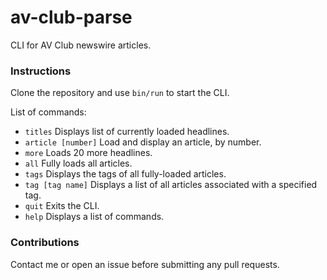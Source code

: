 # av-club-parse
CLI for AV Club newswire articles.

### Instructions

Clone the repository and use `bin/run` to start the CLI.

List of commands:

* `titles` Displays list of currently loaded headlines.
* `article [number]` Load and display an article, by number.
* `more` Loads 20 more headlines.
* `all` Fully loads all articles.
* `tags` Displays the tags of all fully-loaded articles.
* `tag [tag name]` Displays a list of all articles associated with a specified tag.
* `quit` Exits the CLI.
* `help` Displays a list of commands.

### Contributions

Contact me or open an issue before submitting any pull requests.